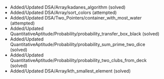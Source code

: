 - Added/Updated DSA/Array/kadanes_algorithm (solved)
- Added/Updated DSA/Array/sort_colors (attempted)
- Added/Updated DSA/Two_Pointers/container_with_most_water (attempted)
- Added/Updated QuantitativeAptitude/Probability/probability_transfer_box_black (solved)
- Added/Updated QuantitativeAptitude/Probability/probability_sum_prime_two_dice (solved)
- Added/Updated QuantitativeAptitude/Probability/probability_two_clubs_from_deck (solved)
- Added/Updated DSA/Array/kth_smallest_element (solved)
